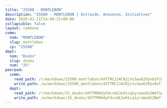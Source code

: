 ```yaml
---
title: "25500 - MONTLEBON"
description: "25500 - MONTLEBON | Entraide, Annonces, Initiatives"
date: 2020-01-11T14:09:21+09:00
collapsible: false
layout: commune
comm:
  nom: "MONTLEBON"
  slug: montlebon
  cp: "25500"
dept:
  nom: "Doubs"
  slug: doubs
  num: "25"
peerpad:
  comm:
    read_path: /r/markdown/25500_montlebon/4XTTMCJJACNjLVu3wo62Ppv8sFiQw7HuvJwUPaDNQeiFq9tCh
    write_path: /w/markdown/25500_montlebon/4XTTMCJJACNjLVu3wo62Ppv8sFiQw7HuvJwUPaDNQeiFq9tCh-K3TgUuXmvzAHehooxgF5BDRVvEAAmRDJ3A5ZcXeUpjMYwkdDY8AzSVgKZBFFzag9fSU1Xm5P3RyzXScrvHKJdwg37j9fWQNZND5zxxTYm96xsL79y2L7T4E97xm7FcBoP4pHEbRs
  dept:
    read_path: /r/markdown/25_doubs/4XTTM9HdyFdcsmEJw91cq1yramubS2Nmf1ps2s84xcMxY74Zv
    write_path: /w/markdown/25_doubs/4XTTM9HdyFdcsmEJw91cq1yramubS2Nmf1ps2s84xcMxY74Zv-K3TgURza6A4QY75MscA2g52nUX9tjMQaHW9mgBSgyRKNNp3M6gkaXA9iDDtpbSx22mTSZbQLYS1izbwsznz8e9u5BERCmGKxZ379xV2nAaDe1bGyxrjytc7G1EcbGtknRFYQ1Lxp
---
```


